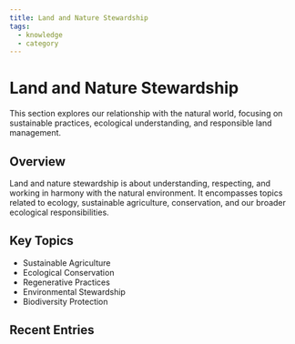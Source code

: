 ```yaml
---
title: Land and Nature Stewardship
tags:
  - knowledge
  - category
---
```


# Land and Nature Stewardship

This section explores our relationship with the natural world, focusing on sustainable practices, ecological understanding, and responsible land management.

## Overview
Land and nature stewardship is about understanding, respecting, and working in harmony with the natural environment. It encompasses topics related to ecology, sustainable agriculture, conservation, and our broader ecological responsibilities.

## Key Topics
- Sustainable Agriculture
- Ecological Conservation
- Regenerative Practices
- Environmental Stewardship
- Biodiversity Protection

## Recent Entries
<!-- Dynamically populated by Quartz -->
